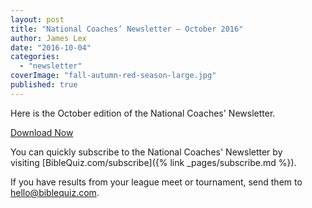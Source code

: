 ```yaml
---
layout: post
title: "National Coaches’ Newsletter – October 2016"
author: James Lex
date: "2016-10-04"
categories: 
  - "newsletter"
coverImage: "fall-autumn-red-season-large.jpg"
published: true
---
```


Here is the October edition of the National Coaches' Newsletter.

<a href="{% link assets/2016/BQ-Newsletter-10.16.pdf %}" class="button is-primary">Download Now</a>

You can quickly subscribe to the National Coaches' Newsletter by visiting [BibleQuiz.com/subscribe]({% link _pages/subscribe.md %}).

If you have results from your league meet or tournament, send them to [hello@biblequiz.com](mailto:hello@biblequiz.com).
